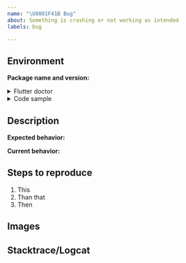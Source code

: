```yaml
---
name: "\U0001F41B Bug"
about: Something is crashing or not working as intended
labels: bug

---
```


## Environment

**Package name and version:**  <!-- flutter_form_builder, form_builder_extra_field with version-->

<details>
  <summary>Flutter doctor</summary>

<!-- Paste the output of running `flutter doctor -v` below inside ``` and ``` -->
```
```

</details>

<details>
  <summary>Code sample</summary>

<!--
      Please create a minimal reproducible sample that shows the problem
      and attach it below between the lines with the backticks.

      You can use a example code or Flutter sample app

      Without this we will unlikely be able to progress on the issue, and because of that
      we regretfully will have to close it.
-->

```dart
```

</details>

## Description

**Expected behavior:**

**Current behavior:**

## Steps to reproduce

1. This
2. Than that
3. Then

## Images <!-- if available, else delete -->  

## Stacktrace/Logcat <!-- if available, else delete -->  
